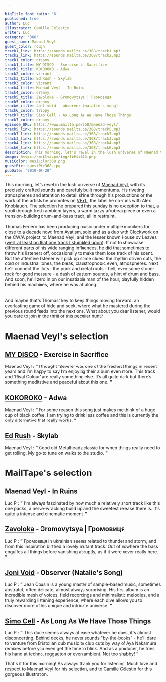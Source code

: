 ```yaml
---

bigTitle_font_ratio: '6'
published: true
author: Luc
illustrator: Camille Célestin
writer: Luc
category: '368'
guest_name: Maenad Veyl
guest_color: rough
track1_link: https://sounds.mailta.pe/368/track1.mp3
track2_link: https://sounds.mailta.pe/368/track2.mp3
track1_color: dreamy
track1_title: MY DISCO - Exercise in Sacrifice
track2_title: KOKOROKO - Adwa
track2_color: vibrant
track3_title: Ed Rush - Skylab
track3_color: vibrant
track4_title: Maenad Veyl - In Ruins
track4_color: dreamy
track5_title: Zavoloka - Gromovytsya | Громовиця
track5_color: dreamy
track6_title: Joni Void - Observer (Natalie's Song)
track6_color: trippy
track7_title: Simo Cell - As Long As We Have Those Things
track7_color: dreamy
episode_URL: https://www.mailta.pe/368/maenad-veyl/
track5_link: https://sounds.mailta.pe/368/track5.mp3
track7_link: https://sounds.mailta.pe/368/track7.mp3
track3_link: https://sounds.mailta.pe/368/track3.mp3
track4_link: https://sounds.mailta.pe/368/track4.mp3
track6_link: https://sounds.mailta.pe/368/track6.mp3
description: This morning, let's revel in the lush universe of Maenad Veyl, one of precisely crafted sounds and carefuly built momentums. His attention to detail and riveting atmospheres shine through his productions or the work of the artists he promotes on his label VEYL. The selection he prepared this sunday is no exception to that, a stroll through fresh ambient layers, a warm jazzy afrobeat piece or even a trension-building drum-and-bass track, all in restraint.
image: https://mailta.pe/img/fbPic368.png
musiColor: musiColor368.png
guestPic: guestPic368.jpg
pubDate: '2019-07-28'
---
```



 This morning, let's revel in the lush universe of [Maenad Veyl](https://soundcloud.com/maenadveyl), with its precisely crafted sounds and carefuly built momentums. His riveting atmospheres and attention to detail shine through his productions or the work of the artists he promotes on [VEYL](https://veyl.bandcamp.com/), the label he co-runs with Alex Knoblauch. The selection he prepared this sunday is no exception to that, a stroll through fresh ambient layers, a warm jazzy afrobeat piece or even a trension-building drum-and-bass track, all in restraint.
<br><br>
Thomas Feriero has been producing music under multiple monikers for close to a decade now: from Avatism, solo and as a duo with Clockwork on the CW/A project, to Maenad Veyl, and the lesser known House ov Leaves ([well, at least on that one track I stumbled upon](https://www.youtube.com/watch?v=6c_TkdBWWfQ)). If not to showcase different parts of his wide ranging influences, he did that sometimes to throw his listeners off, occasionally to make them lose track of his scent. But the attentive listener will pick up some clues: the rhythm driven cuts, the cold or industrial tones, the bleak, claustrophobic even, atmospheres. Next he'll connect the dots : the punk and metal roots - hell, even some stoner rock for good measure - a dash of eastern sounds, a hint of drum and bass. And soon, he'll zero in on our insatiable man of the hour, playfully hidden behind his machines, where he was all along. 
<br><br>  
And maybe that's Thomas' key to keep things moving forward: an everlasting game of hide and seek, where what he mastered during the previous round feeds into the next one. What about you dear listener, would you care to join in the thrill of this peculiar hunt?



# Maenad Veyl's selection


## [MY DISCO](https://soundcloud.com/mydisco) - Exercise in Sacrifice
Maenad Veyl : **"** I thought ‘Severe’ was one of the freshest things in recent years and I’m happy to say I’m enjoying their album even more. This track and ‘Rival Colour’ are really something else. It’s all quite dark but there’s something meditative and peaceful about this one. **"** 

## [KOKOROKO](https://www.facebook.com/kokorokomusic/) - Adwa
Maenad Veyl : **"** For some reason this song just makes me think of a huge cup of black coffee. I am trying to drink less coffee and this is currently the only alternative that really works. **"** 

## [Ed Rush](https://soundcloud.com/edrush) - Skylab
Maenad Veyl : **"** Good old Metalheadz classic for when things really need to get rolling. My go-to tune on walks to the studio. **"** 


# MailTape's selection

## Maenad Veyl - In Ruins
Luc P : **"** I'm always fascinated by how much a relatively short track like this one packs, a nerve-wracking build up and the sweetest release there is. It's quite a intense and cinematic moment. **"** 

## [Zavoloka](https://soundcloud.com/zavoloka) - Gromovytsya | Громовиця
Luc P : **"** Громовиця in ukrainian seems related to thunder and storm, and from this inspiration birthed a lovely mutant track. Out of nowhere the bass engulfes all things before vanishing abruptly, as if it were never really here. **"** 

## [Joni Void](https://jonivoid.bandcamp.com/) - Observer (Natalie's Song)
Luc P : **"** Jean Cousin is a young master of sample-based music, sometimes abstratct, often delicate, almost always surprising. His first album is an incredible mesh of voices, field recordings and minimalistic melodies, and a truly rewarding listening experience, where each dive allows you to discover more of his unique and intricate universe.  **"** 

## [Simo Cell](https://soundcloud.com/simocell) - As Long As We Have Those Things 
Luc P : **"** This dude seems always at ease whatever he does, it's almost disconcerting. Behind decks, he never sounds "by-the-books" - he'll dare to venture from Bristolian dub music to club cuts by way of Aya Nakamura remixes before you even get the time to blink. And as a producer, he tries his hand at techno, reggaeton or even ambient. Not too shabby! **"** 


That's it for this morning! As always thank you for listening. Much love and respect to Maenad Veyl for his selection, and to [Camille Célestin](http://bravocamo.studio/) for this gorgeous illustration. 
